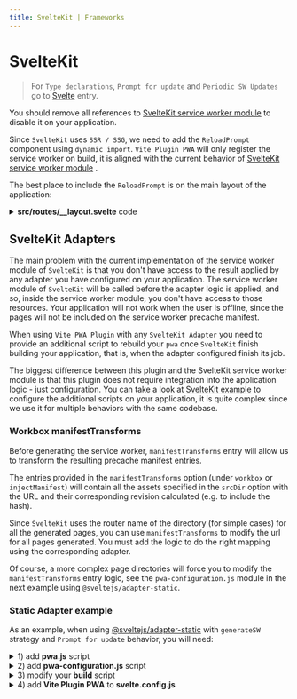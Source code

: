 ```yaml
---
title: SvelteKit | Frameworks
---
```


# SvelteKit

> For `Type declarations`, `Prompt for update` and `Periodic SW Updates` go to [Svelte](/frameworks/svelte.html) entry.
> 

You should remove all references to [SvelteKit service worker module](https://kit.svelte.dev/docs#modules-$service-worker) <outbound-link /> to disable it on your application.

Since `SvelteKit` uses `SSR / SSG`, we need to add the `ReloadPrompt` component using `dynamic import`. `Vite Plugin PWA` will only register the service worker on build, it is aligned with the current behavior of [SvelteKit service worker module](https://kit.svelte.dev/docs#modules-$service-worker) <outbound-link />.

The best place to include the `ReloadPrompt` is on the main layout of the application:

<details>
  <summary><strong>src/routes/__layout.svelte</strong> code</summary>

```html
<script>
	import { onMount } from 'svelte'
	import { browser, dev } from '$app/env'

	let ReloadPrompt
	onMount(async () => {
		!dev && browser && (ReloadPrompt = (await import('$lib/components/ReloadPrompt.svelte')).default)
	})
</script>

<svelte:head>
	{#if (!dev && browser)}
		<link rel="manifest" href="/_app/manifest.webmanifest">
	{/if}
</svelte:head>

<main>
  <slot />
</main>

{#if ReloadPrompt}
	<svelte:component this={ReloadPrompt} />
{/if}
```
</details>

## SvelteKit Adapters

The main problem with the current implementation of the service worker module of `SvelteKit` is that you don't have access to the result applied by any adapter you have configured on your application. The service worker module of `SvelteKit` will be called before the adapter logic is applied, and so, inside the service worker module, you don't have access to those resources. Your application will not work when the user is offline, since the pages will not be included on the service worker precache manifest.

When using `Vite PWA Plugin` with any `SvelteKit Adapter` you need to provide an additional script to rebuild your `pwa` once `SvelteKit` finish building your application, that is, when the adapter configured finish its job.

The biggest difference between this plugin and the SvelteKit service worker module is that this plugin does not require integration into the application logic - just configuration. You can take a look at [SvelteKit example](https://github.com/antfu/vite-plugin-pwa/tree/main/examples/sveltekit-pwa) <outbound-link /> to configure the additional scripts on your application, it is quite complex since we use it for multiple behaviors with the same codebase.

### Workbox manifestTransforms

Before generating the service worker, `manifestTransforms` entry will allow us to transform the resulting precache manifest entries.

The entries provided in the `manifestTransforms` option (under `workbox` or `injectManifest`) will contain all the assets specified in the `srcDir` option with the URL and their corresponding revision calculated (e.g. to include the hash).

Since `SvelteKit` uses the router name of the directory (for simple cases) for all the generated pages, you can use `manifestTransforms` to modify the url for all pages generated. You must add the logic to do the right mapping using the corresponding adapter.

Of course, a more complex page directories will force you to modify the `manifestTransforms` entry logic, see the `pwa-configuration.js` module in the next example using `@sveltejs/adapter-static`.

### Static Adapter example

As an example, when using [@sveltejs/adapter-static](https://github.com/sveltejs/kit/tree/master/packages/adapter-static) <outbound-link /> with `generateSW` strategy and `Prompt for update` behavior, you will need:

<details>
<summary>1) add <strong>pwa.js</strong> script</summary>

```js
import { resolveConfig } from 'vite'
import { VitePWA } from 'vite-plugin-pwa';
import { pwaConfiguration } from './pwa-configuration.js';
import { copyFileSync } from 'fs';

const webmanifestDestinations = [
	'./.svelte-kit/output/client/',
	'./build/',
]

const swDestinations = [
	'./build/',
]

const buildPwa = async() => {
	const config = await resolveConfig({ plugins: [VitePWA({ ...pwaConfiguration })] }, 'build', 'production' )
	// when `vite-plugin-pwa` is present, use it to regenerate SW after rendering
	const pwaPlugin = config.plugins.find(i => i.name === 'vite-plugin-pwa')?.api
	if (pwaPlugin?.generateSW) {
		console.log('Generating PWA...')
		await pwaPlugin.generateSW()
		webmanifestDestinations.forEach(d => {
			copyFileSync('./.svelte-kit/output/client/_app/manifest.webmanifest', `${d}/manifest.webmanifest`)
		})
		// don't copy workbox, SvelteKit will copy it
		swDestinations.forEach(d => {
			copyFileSync('./.svelte-kit/output/client/sw.js', `${d}/sw.js`)
		})
		console.log('Generation of PWA complete')
	}
} 

buildPwa()
```
</details>


<details>
<summary>2) add <strong>pwa-configuration.js</strong> script</summary>

```js
const pwaConfiguration = {
	srcDir: './build',
	outDir: './.svelte-kit/output/client',
	includeManifestIcons: false,
	base: '/',
	scope: '/',
	manifest: {
	short_name: "<YOUR APP SHORT NAME>",
	name: "<YOUR APP NAME>",
	scope: "/",
	start_url: "/",
	display: "standalone",
	theme_color: "#ffffff",
	background_color: "#ffffff",
	icons: [
		{
			src: "/pwa-192x192.png",
			sizes: "192x192",
			type: "image/png"
		},
		{
			src: "/pwa-512x512.png",
			"sizes": "512x512",
			"type": "image/png"
		},
		{
			src: "/pwa-512x512.png",
			"sizes": "512x512",
			"type": "image/png",
			purpose: 'any maskable'
		}
	]
	},
	workbox: {
		// mode: 'development',
		navigateFallback: '/',
		// vite and SvelteKit are not aligned: pwa plugin will use /\.[a-f0-9]{8}\./ by default: #164 optimize workbox work
		dontCacheBustURLsMatching: /-[a-f0-9]{8}\./,
		globDirectory: './build/',
		globPatterns: ['robots.txt', '**/*.{js,css,html,ico,png,svg,webmanifest}'],
		globIgnores: ['**/sw*', '**/workbox-*'],
		manifestTransforms: [async(entries) => {
			// manifest.webmanifest is added always by pwa plugin, so we remove it.
			// EXCLUDE from the sw precache sw and workbox-*
			const manifest = entries.filter(({ url }) =>
				url !== 'manifest.webmanifest' && url !== 'sw.js' && !url.startsWith('workbox-')
			).map((e) => {
				let url = e.url;
				if (url && url.endsWith('.html')) {
					if (url.startsWith('/'))
						url = url.slice(1)
					
					e.url = url === 'index.html' ? '/' : `/${url.substring(0, url.lastIndexOf('/'))}`
				}
				
				return e
			});
			
			return { manifest };
		}]
	}
};

export { pwaConfiguration };
```
</details>

<details>
<summary>3) modify your <strong>build</strong> script</summary>

```json
"scripts": {
	"build": "svelte-kit build && node ./pwa.js"
}
```
</details>


<details>
<summary>4) add <strong>Vite Plugin PWA</strong> to <strong>svelte.config.js</strong></summary>

```js
import adapter from '@sveltejs/adapter-static';
import preprocess from 'svelte-preprocess';
import { VitePWA } from 'vite-plugin-pwa';
import { pwaConfiguration } from './pwa-configuration.js'

/** @type {import('@sveltejs/kit').Config} */
const config = {
	// Consult https://github.com/sveltejs/svelte-preprocess
	// for more information about preprocessors
	preprocess: preprocess(),

	kit: {
		adapter: adapter(),
		
		// hydrate the <div id="svelte"> element in src/app.html
		target: '#svelte',
		vite: {
			plugins: [VitePWA(pwaConfiguration)]
		}
	}
};

export default config;
```
</details>
